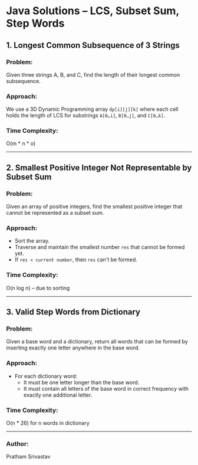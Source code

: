 # Java Solutions – LCS, Subset Sum, Step Words

## 1. Longest Common Subsequence of 3 Strings

### Problem:
Given three strings A, B, and C, find the length of their longest common subsequence.

### Approach:
We use a 3D Dynamic Programming array `dp[i][j][k]` where each cell holds the length of LCS for substrings `A[0…i]`, `B[0…j]`, and `C[0…k]`.

### Time Complexity:
O(m * n * o)

---

## 2. Smallest Positive Integer Not Representable by Subset Sum

### Problem:
Given an array of positive integers, find the smallest positive integer that cannot be represented as a subset sum.

### Approach:
- Sort the array.
- Traverse and maintain the smallest number `res` that cannot be formed yet.
- If `res < current number`, then `res` can't be formed.

### Time Complexity:
O(n log n) – due to sorting

---

## 3. Valid Step Words from Dictionary

### Problem:
Given a base word and a dictionary, return all words that can be formed by inserting exactly one letter anywhere in the base word.

### Approach:
- For each dictionary word:
  - It must be one letter longer than the base word.
  - It must contain all letters of the base word in correct frequency with exactly one additional letter.

### Time Complexity:
O(n * 26) for n words in dictionary

---

### Author:
Pratham Srivastav

